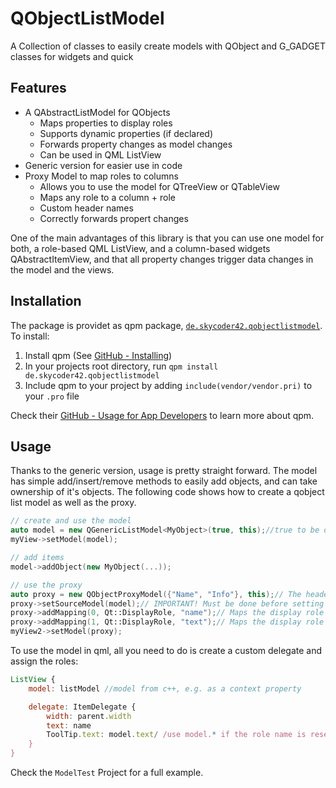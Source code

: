 # QObjectListModel
A Collection of classes to easily create models with QObject and G_GADGET classes for widgets and quick

## Features
- A QAbstractListModel for QObjects
	- Maps properties to display roles
	- Supports dynamic properties (if declared)
	- Forwards property changes as model changes
	- Can be used in QML ListView
- Generic version for easier use in code
- Proxy Model to map roles to columns
	- Allows you to use the model for QTreeView or QTableView
	- Maps any role to a column + role
	- Custom header names
	- Correctly forwards propert changes
	
One of the main advantages of this library is that you can use one model for both, a role-based QML ListView, and a column-based widgets QAbstractItemView, and that all property changes trigger data changes in the model and the views.

## Installation
The package is providet as qpm package, [`de.skycoder42.qobjectlistmodel`](https://www.qpm.io/packages/de.skycoder42.qobjectlistmodel/index.html). To install:

1. Install qpm (See [GitHub - Installing](https://github.com/Cutehacks/qpm/blob/master/README.md#installing))
2. In your projects root directory, run `qpm install de.skycoder42.qobjectlistmodel`
3. Include qpm to your project by adding `include(vendor/vendor.pri)` to your `.pro` file

Check their [GitHub - Usage for App Developers](https://github.com/Cutehacks/qpm/blob/master/README.md#usage-for-app-developers) to learn more about qpm.

## Usage
Thanks to the generic version, usage is pretty straight forward. The model has simple add/insert/remove methods to easily add objects, and can take ownership of it's objects. The following code shows how to create a qobject list model as well as the proxy.
```cpp
// create and use the model
auto model = new QGenericListModel<MyObject>(true, this);//true to be owner of objects
myView->setModel(model);

// add items
model->addObject(new MyObject(...));

// use the proxy
auto proxy = new QObjectProxyModel({"Name", "Info"}, this);// The headers. In this case 2 colums with the given headers are created
proxy->setSourceModel(model);// IMPORTANT! Must be done before setting up the mappings
proxy->addMapping(0, Qt::DisplayRole, "name");// Maps the display role of column 0 to the "name" role of the source model
proxy->addMapping(1, Qt::DisplayRole, "text");// Maps the display role of column 1 to the "text" role of the source model
myView2->setModel(proxy);
```

To use the model in qml, all you need to do is create a custom delegate and assign the roles:
```qml
ListView {
	model: listModel //model from c++, e.g. as a context property

	delegate: ItemDelegate {
		width: parent.width
		text: name
		ToolTip.text: model.text/ /use model.* if the role name is reserved
	}
}

```

Check the `ModelTest` Project for a full example.